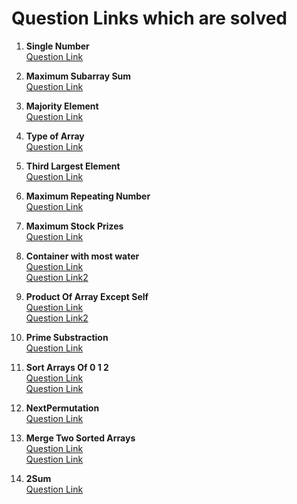 # Question Links which are solved 

1. <b> Single Number </b><br> 
[Question Link](https://leetcode.com/problems/single-number/description/)<br>

2. <b> Maximum Subarray Sum </b> <br>
[Question Link](https://leetcode.com/problems/maximum-subarray/description/)<br>

3. <b> Majority Element </b> <br>
[Question Link](https://leetcode.com/problems/majority-element/description/) <br>

4. <b> Type of Array </b> <br>
[Question Link](https://www.geeksforgeeks.org/problems/type-of-array4605/1) <br>

5. <b> Third Largest Element </b> <br>
[Question Link](https://www.geeksforgeeks.org/problems/third-largest-element/1) <br>

6. <b> Maximum Repeating Number </b> <br>
[Question Link](https://www.geeksforgeeks.org/problems/maximum-repeating-number4858/1) <br>

7. <b> Maximum Stock Prizes </b> <br>
[Question Link](https://leetcode.com/problems/best-time-to-buy-and-sell-stock/description/) <br>

8. <b> Container with most water </b> <br>
[Question Link](https://www.geeksforgeeks.org/problems/container-with-most-water0535/1?itm_source=geeksforgeeks&itm_medium=article&itm_campaign=practice_card) <br>
[Question Link2](https://leetcode.com/problems/container-with-most-water/description/) <br>

9. <b> Product Of Array Except Self </b> <br>
[Question Link](https://www.geeksforgeeks.org/problems/product-array-puzzle4525/1?itm_source=geeksforgeeks&itm_medium=article&itm_campaign=practice_card) <br>
[Question Link2](https://leetcode.com/problems/product-of-array-except-self/description/) <br>

10. <b> Prime Substraction </b> <br>
[Question Link](https://leetcode.com/problems/prime-subtraction-operation/description/) <br>

11. <b> Sort Arrays Of 0 1 2 </b> <br>
[Question Link](https://leetcode.com/problems/sort-colors/submissions/1433777098/) <br>
[Question Link](https://www.geeksforgeeks.org/problems/sort-an-array-of-0s-1s-and-2s4231/1?itm_source=geeksforgeeks&itm_medium=article&itm_campaign=practice_card) <br>

12. <b> NextPermutation </b> <br>
[Question Link](https://leetcode.com/problems/next-permutation/description/)  <br>

13. <b> Merge Two Sorted Arrays </b> <br>
[Question Link](https://leetcode.com/problems/merge-sorted-array/description/)  <br>
[Question Link](https://www.geeksforgeeks.org/merge-two-sorted-arrays/)  <br>

14. <b> 2Sum </b> <br>
[Question Link](https://leetcode.com/problems/two-sum/description/)  <br>